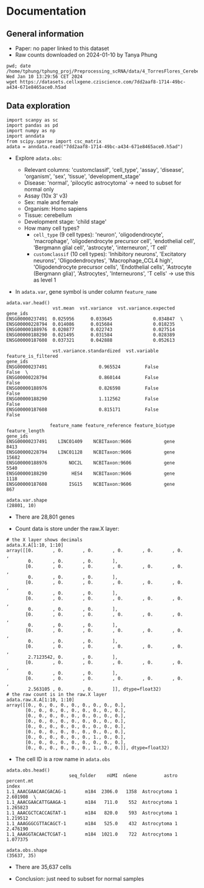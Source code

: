 # Documentation
## General information
- Paper: no paper linked to this dataset
- Raw counts downloaded on 2024-01-10 by Tanya Phung
```
pwd; date
/home/tphung/tphung_proj/Preprocessing_scRNA/data/4_TorresFlores_Cerebellum_Human
Wed Jan 10 13:29:56 CET 2024
wget https://datasets.cellxgene.cziscience.com/7dd2aaf8-1714-49bc-a434-671e8465ace0.h5ad
```

## Data exploration
```
import scanpy as sc
import pandas as pd
import numpy as np
import anndata
from scipy.sparse import csc_matrix
adata = anndata.read("7dd2aaf8-1714-49bc-a434-671e8465ace0.h5ad")
```
- Explore `adata.obs`:
    - Relevant columns: 'customclassif', 'cell_type', 'assay',
       'disease', 'organism', 'sex', 'tissue', 'development_stage'
    - Disease: 'normal', 'pilocytic astrocytoma' -> need to subset for normal only
    - Assay (10x 3' v3)
    - Sex: male and female
    - Organism: Homo sapiens
    - Tissue: cerebellum
    - Development stage: 'child stage'
    - How many cell types? 
        - `cell_type` (9 cell types): 'neuron', 'oligodendrocyte', 'macrophage', 'oligodendrocyte precursor cell', 'endothelial cell', 'Bergmann glial cell', 'astrocyte', 'interneuron', 'T cell'
        - `customclassif` (10 cell types): 'Inhibitory neurons', 'Excitatory neurons', 'Oligodendrocytes', 'Macrophage_CCL4 high', 'Oligodendrocyte precursor cells', 'Endothelial cells', 'Astrocyte (Bergmann glia)', 'Astrocytes', 'Interneurons', 'T cells' -> use this as level 1

- In `adata.var`, gene symbol is under column `feature_name`
```
adata.var.head()
                 vst.mean  vst.variance  vst.variance.expected
gene_ids
ENSG00000237491  0.025956      0.033645               0.034847  \
ENSG00000228794  0.014086      0.015684               0.018235
ENSG00000188976  0.020877      0.022743               0.027514
ENSG00000188290  0.021495      0.031584               0.028389
ENSG00000187608  0.037321      0.042888               0.052613

                 vst.variance.standardized  vst.variable  feature_is_filtered
gene_ids
ENSG00000237491                   0.965524         False                False  \
ENSG00000228794                   0.860144         False                False
ENSG00000188976                   0.826598         False                False
ENSG00000188290                   1.112562         False                False
ENSG00000187608                   0.815171         False                False

                feature_name feature_reference feature_biotype feature_length
gene_ids
ENSG00000237491    LINC01409    NCBITaxon:9606            gene           8413
ENSG00000228794    LINC01128    NCBITaxon:9606            gene          15682
ENSG00000188976        NOC2L    NCBITaxon:9606            gene           5540
ENSG00000188290         HES4    NCBITaxon:9606            gene           1118
ENSG00000187608        ISG15    NCBITaxon:9606            gene            867

adata.var.shape
(28801, 10)
```
- There are 28,801 genes

- Count data is store under the raw.X layer:

```
# the X layer shows decimals
adata.X.A[1:10, 1:10]
array([[0.       , 0.       , 0.       , 0.       , 0.       , 0.       ,
        0.       , 0.       , 0.       ],
       [0.       , 0.       , 0.       , 0.       , 0.       , 0.       ,
        0.       , 0.       , 0.       ],
       [0.       , 0.       , 0.       , 0.       , 0.       , 0.       ,
        0.       , 0.       , 0.       ],
       [0.       , 0.       , 0.       , 0.       , 0.       , 0.       ,
        0.       , 0.       , 0.       ],
       [0.       , 0.       , 0.       , 0.       , 0.       , 0.       ,
        0.       , 0.       , 0.       ],
       [0.       , 0.       , 0.       , 0.       , 0.       , 0.       ,
        0.       , 0.       , 0.       ],
       [0.       , 0.       , 0.       , 0.       , 0.       , 0.       ,
        2.7123542, 0.       , 0.       ],
       [0.       , 0.       , 0.       , 0.       , 0.       , 0.       ,
        0.       , 0.       , 0.       ],
       [0.       , 0.       , 0.       , 0.       , 0.       , 0.       ,
        2.563105 , 0.       , 0.       ]], dtype=float32)
# the raw count is in the raw.X layer
adata.raw.X.A[1:10, 1:10]
array([[0., 0., 0., 0., 0., 0., 0., 0., 0.],
       [0., 0., 0., 0., 0., 0., 0., 0., 0.],
       [0., 0., 0., 0., 0., 0., 0., 0., 0.],
       [0., 0., 0., 0., 0., 0., 0., 0., 0.],
       [0., 0., 0., 0., 0., 0., 0., 0., 0.],
       [0., 0., 0., 0., 0., 0., 0., 0., 0.],
       [0., 0., 0., 0., 0., 0., 1., 0., 0.],
       [0., 0., 0., 0., 0., 0., 0., 0., 0.],
       [0., 0., 0., 0., 0., 0., 1., 0., 0.]], dtype=float32)
```

- The cell ID is a row name in `adata.obs`
```
adata.obs.head()
                       seq_folder    nUMI  nGene          astro  percent.mt
index
1.1_AAACGAACAACGACAG-1       m184  2306.0   1358  Astrocytoma 1    2.601908  \
1.1_AAACGAACATTGAAGA-1       m184   711.0    552  Astrocytoma 1    1.265823
1.1_AAACGCTCACCAGTAT-1       m184   820.0    593  Astrocytoma 1    1.219512
1.1_AAAGGGCGTTACAGCT-1       m184   525.0    432  Astrocytoma 1    2.476190
1.1_AAAGGTACAACTCGAT-1       m184  1021.0    722  Astrocytoma 1    1.077375

adata.obs.shape
(35637, 35)
```
- There are 35,637 cells

- Conclusion: just need to subset for normal samples